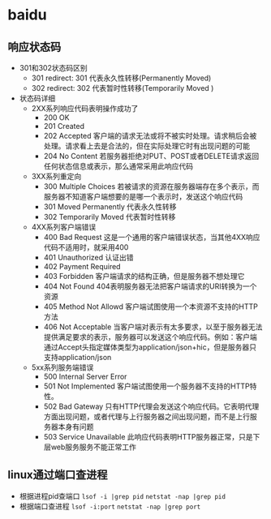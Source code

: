 # baidu
## 响应状态码
- 301和302状态码区别
  - 301 redirect: 301 代表永久性转移(Permanently Moved)
  - 302 redirect: 302 代表暂时性转移(Temporarily Moved )
- 状态码详细
  - 2XX系列响应代码表明操作成功了
    - 200 OK
    - 201 Created 
    - 202 Accepted 客户端的请求无法或将不被实时处理。请求稍后会被处理。请求看上去是合法的，但在实际处理它时有出现问题的可能
    - 204 No Content 若服务器拒绝对PUT、POST或者DELETE请求返回任何状态信息或表示，那么通常采用此响应代码
  - 3XX系列重定向
    - 300 Multiple Choices 若被请求的资源在服务器端存在多个表示，而服务器不知道客户端想要的是哪一个表示时，发送这个响应代码
    - 301 Moved Permanently 代表永久性转移
    - 302 Temporarily Moved 代表暂时性转移
  - 4XX系列客户端错误
    - 400 Bad Request 这是一个通用的客户端错误状态，当其他4XX响应代码不适用时，就采用400
    - 401 Unauthorized 认证出错
    - 402 Payment Required
    - 403 Forbidden 客户端请求的结构正确，但是服务器不想处理它
    - 404 Not Found 404表明服务器无法把客户端请求的URI转换为一个资源
    - 405 Method Not Allowd 客户端试图使用一个本资源不支持的HTTP方法
    - 406 Not Acceptable 当客户端对表示有太多要求，以至于服务器无法提供满足要求的表示，服务器可以发送这个响应代码。例如：客户端通过Accept头指定媒体类型为application/json+hic，但是服务器只支持application/json
  - 5xx系列服务端错误
    - 500 Internal Server Error
    - 501 Not Implemented 客户端试图使用一个服务器不支持的HTTP特性。
    - 502 Bad Gateway  只有HTTP代理会发送这个响应代码。它表明代理方面出现问题，或者代理与上行服务器之间出现问题，而不是上行服务器本身有问题
    - 503 Service Unavailable 此响应代码表明HTTP服务器正常，只是下层web服务服务不能正常工作
## linux通过端口查进程
  - 根据进程pid查端口
    `lsof -i |grep pid` `netstat -nap |grep pid`
  - 根据端口查进程 
    `lsof -i:port` `netstat -nap |grep port`

